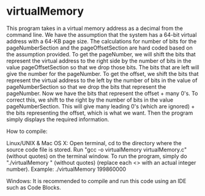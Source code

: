 # virtualMemory
This program takes in a virtual memory address as a decimal from the command line. We have the assumption that the system has a 64-bit virtual address with a 64-KB page size. The calculations for number of bits for the pageNumberSection and the pageOffsetSection are hard coded based on the assumption provided. To get the pageNumber, we will shift the bits that represent the virtual address to the right side by the number of bits in the value pageOffsetSection so that we drop those bits. The bits that are left will give the number for the pageNumber. To get the offset, we shift the bits that represent the virtual address to the left by the number of bits in the value of pageNumberSection so that we drop the bits that represent the pageNumber. Now we have the bits that represent the offset + many 0's. To correct this, we shift to the right by the number of bits in the value pageNumberSection. This will give many leading 0's (which are ignored) + the bits representing the offset, which is what we want. Then the program simply displays the required information.

How to compile:

Linux/UNIX & Mac OS X: Open terminal, cd to the directory where the source code file is stored. Run "gcc -o virtualMemory virtualMemory.c" (without quotes) on the terminal window. To run the program, simply do "./virtualMemory <virtual memory address>" (without quotes) (replace each <> with an actual integer number). Example: ./virtualMemory 199860000

Windows: It is recommended to compile and run this code using an IDE such as Code Blocks.
